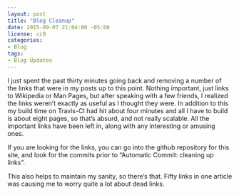 ```yaml
---
layout: post
title: "Blog Cleanup"
date: 2015-09-07 21:04:00 -05:00
license: cc0
categories:
- Blog
tags:
- Blog Updates
---
```

I just spent the past thirty minutes going back and removing a number of the
links that were in my posts up to this point. Nothing important, just links
to Wikipedia or Man Pages, but after speaking with a few friends, I realized
the links weren’t exactly as useful as I thought they were. In addition to this
my build time on Travis-CI had hit about four minutes and all I have to build
is about eight pages, so that’s absurd, and not really scalable. All the
important links have been left in, along with any interesting or amusing ones.

If you are looking for the links, you can go into the github repository for
this site, and look for the commits prior to “Automatic Commit: cleaning up
links”.

This also helps to maintain my sanity, so there’s that. Fifty links in one
article was causing me to worry quite a lot about dead links.
